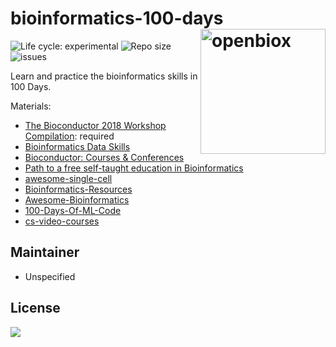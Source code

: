 # bioinformatics-100-days  <img src="https://raw.githubusercontent.com/openbiox/openbiox-wiki/master/static/img/logo-long.png" align="right" alt="openbiox" width="200"/>

<img src="https://img.shields.io/badge/lifecycle-experimental-orange.svg" alt="Life cycle: experimental"> <img src="https://img.shields.io/github/repo-size/openbiox/bioinformatics-100-days.svg" alt="Repo size"/> <img src="https://img.shields.io/github/issues/openbiox/bioinformatics-100-days.svg" alt="issues"/>

Learn and practice the bioinformatics skills in 100 Days.

Materials:

- [The Bioconductor 2018 Workshop Compilation](https://bioconductor.github.io/BiocWorkshops/): required
- [Bioinformatics Data Skills](http://www.allitebooks.com/bioinformatics-data-skills/)
- [Bioconductor: Courses & Conferences](http://master.bioconductor.org/help/course-materials/)
- [Path to a free self-taught education in Bioinformatics](https://github.com/ossu/bioinformatics)
- [awesome-single-cell](https://github.com/seandavi/awesome-single-cell)
- [Bioinformatics-Resources](https://github.com/openbiox/Bioinformatics-Resources)
- [Awesome-Bioinformatics](https://github.com/danielecook/Awesome-Bioinformatics)
- [100-Days-Of-ML-Code](https://github.com/Avik-Jain/100-Days-Of-ML-Code)
- [cs-video-courses](https://github.com/Developer-Y/cs-video-courses)

## Maintainer

- Unspecified

## License

[![](https://i.creativecommons.org/l/by-nc-nd/4.0/88x31.png)](https://creativecommons.org/licenses/by-nc-nd/4.0/)
